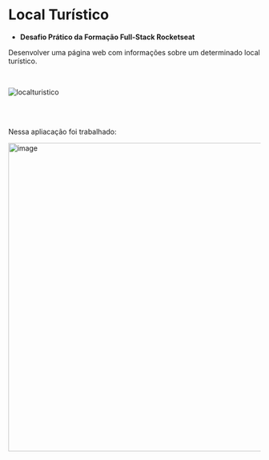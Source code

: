 # Local Turístico

- **Desafio Prático da Formação Full-Stack Rocketseat**

Desenvolver uma página web com informações sobre um determinado local turístico. 

<br>

![localturistico](https://github.com/user-attachments/assets/27b16eef-5dc9-4a91-913b-408ce361c111)

<br>
<br>

Nessa apliacação foi trabalhado:

<img width="616" alt="image" src="https://github.com/user-attachments/assets/e84d5e52-444d-4f96-9183-3fbff7816f5c" />
